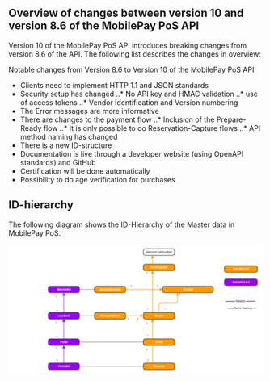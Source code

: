 
## Overview of changes between version 10 and version 8.6 of the MobilePay PoS API

Version 10 of the MobilePay PoS API introduces breaking changes from version 8.6 of the API. 
The following list describes the changes in overview:

Notable changes from Version 8.6 to Version 10 of the MobilePay PoS API
* Clients need to implement HTTP 1.1 and JSON standards
* Security setup has changed
..* No API key and HMAC validation
..* use of access tokens
..* Vendor Identification and Version numbering
* The Error messages are more informative
* There are changes to the payment flow
..* Inclusion of the Prepare-Ready flow
..* It is only possible to do Reservation-Capture flows
..* API method naming has changed
* There is a new ID-structure
* Documentation is live through a developer website (using OpenAPI standards) and GitHub
* Certification will be done automatically
* Possibility to do age verification for purchases

## ID-hierarchy

The following diagram shows the ID-Hierarchy of the Master data in MobilePay PoS.

[![](assets/images/Pos-v10-id-hierarchy.png)](assets/images/Pos-v10-id-hierarchy.png)
